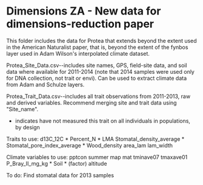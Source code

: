 Dimensions ZA - New data for dimensions-reduction paper
===============================

This folder includes the data for Protea that extends beyond the extent used in the American Naturalist paper, that is, beyond the extent of the fynbos layer used in Adam Wilson's interpolated climate dataset.

Protea_Site_Data.csv--includes site names, GPS, field-site data, and soil data where available for 2011-2014 (note that 2014 samples were used only for DNA collection, not trait or envi). Can be used to extract climate data from Adam and Schulze layers.

Protea_Trait_Data.csv--includes all trait observations from 2011-2013, raw and derived variables. Recommend merging site and trait data using "Site_name".

* indicates have not measured this trait on all individuals in populations, by design

Traits to use:
	d13C_12C *
	Percent_N *
	LMA
	Stomatal_density_average *
	Stomatal_pore_index_average *
	Wood_density
	area_lam
	lam_width

Climate variables to use:
	pptcon
	summer 
	map
	mat
	tminave07
	tmaxave01
	P_Bray_II_mg_kg * 
	Soil * (factor)
	altitude
	
To do: Find stomatal data for 2013 samples

	
	